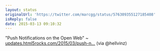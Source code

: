 ```yaml
---
layout: status
originalUrl: 'https://twitter.com/marcgg/status/576309355127185408'
isReply: false
date: 2015-03-13 09:10:32
---
```


"Push Notifications on the Open Web" ~ [updates.html5rocks.com/2015/03/push-n…](http://updates.html5rocks.com/2015/03/push-notificatons-on-the-open-web) (via @hellvinz)
